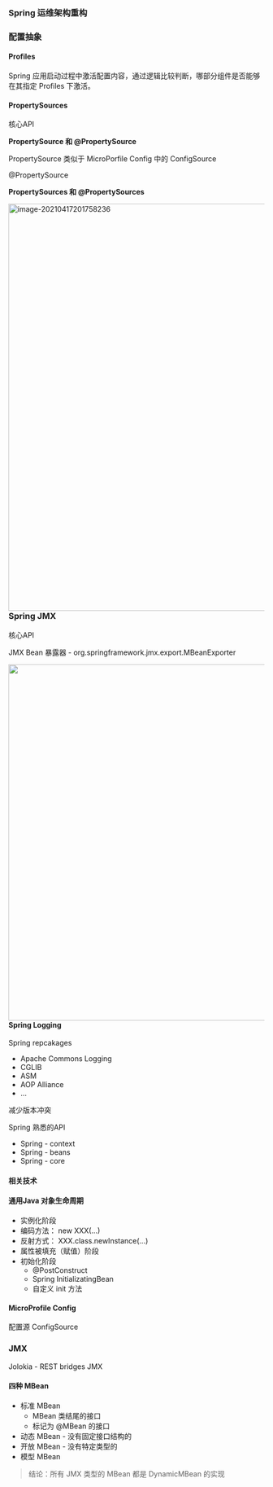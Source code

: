 ### Spring 运维架构重构



### 配置抽象

#### Profiles

Spring 应用启动过程中激活配置内容，通过逻辑比较判断，哪部分组件是否能够在其指定 Profiles 下激活。



#### PropertySources

核心API

**PropertySource 和 @PropertySource**

PropertySource 类似于 MicroPorfile Config 中的 ConfigSource

@PropertySource

**PropertySources 和 @PropertySources**

<img src="/Users/huangyan110110114/Library/Application Support/typora-user-images/image-20210417201758236.png" alt="image-20210417201758236"  width="800" align="left" />



### Spring JMX

核心API

JMX Bean 暴露器 - org.springframework.jmx.export.MBeanExporter

<img src="https://tva1.sinaimg.cn/large/008eGmZEly1gpn1g4d410j31j20u04qp.jpg"  width="700" align="left" />



#### Spring Logging

Spring repcakages

- Apache Commons Logging
- CGLIB
- ASM
- AOP Alliance
- ...

减少版本冲突



Spring 熟悉的API

- Spring - context
- Spring - beans
- Spring - core



#### 相关技术

#### 通用Java 对象生命周期

-  实例化阶段
  - 编码方法： new XXX(...)
  - 反射方式： XXX.class.newInstance(...)
- 属性被填充（赋值）阶段
- 初始化阶段
  - @PostConstruct
  - Spring InitializatingBean
  - 自定义 init 方法



#### MicroProfile Config

配置源 ConfigSource

### JMX

Jolokia - REST bridges JMX



#### 四种 MBean

- 标准 MBean
  - MBean  类结尾的接口
  - 标记为 @MBean 的接口
- 动态 MBean - 没有固定接口结构的
- 开放 MBean - 没有特定类型的
- 模型 MBean

> 结论：所有 JMX 类型的 MBean 都是 DynamicMBean 的实现







